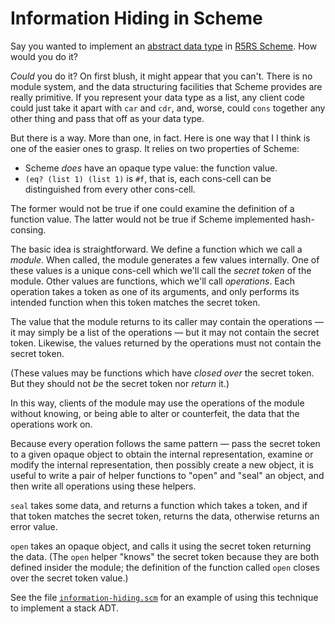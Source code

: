 Information Hiding in Scheme
============================

Say you wanted to implement an [abstract data type][] in [R5RS Scheme][].
How would you do it?

_Could_ you do it?  On first blush, it might appear that you can't.
There is no module system, and the data structuring facilities that
Scheme provides are really primitive.  If you represent your data type
as a list, any client code could just take it apart with `car` and `cdr`,
and, worse, could `cons` together any other thing and pass that off
as your data type.

But there is a way.  More than one, in fact.  Here is one way that I
I think is one of the easier ones to grasp.  It relies on two properties
of Scheme:

*   Scheme _does_ have an opaque type value: the function value.
*   `(eq? (list 1) (list 1)` is `#f`, that is, each cons-cell can
    be distinguished from every other cons-cell.

The former would not be true if one could examine the definition of a
function value.  The latter would not be true if Scheme implemented
hash-consing.

The basic idea is straightforward.  We define a function which we call
a _module_.  When called, the module generates a few values internally.
One of these values is a unique cons-cell which we'll call the
_secret token_ of the module.  Other values are functions, which we'll
call _operations_.  Each operation takes a token as one of its arguments,
and only performs its intended function when this token matches the
secret token.

The value that the module returns to its caller may contain the
operations — it may simply be a list of the operations — but it may
not contain the secret token.  Likewise, the values returned by the
operations must not contain the secret token.

(These values may be functions which have _closed over_ the secret
token.  But they should not _be_ the secret token nor _return_ it.)

In this way, clients of the module may use the operations of the module
without knowing, or being able to alter or counterfeit, the data that
the operations work on.

Because every operation follows the same pattern — pass the secret
token to a given opaque object to obtain the internal representation,
examine or modify the internal representation, then possibly create
a new object, it is useful to write a pair of helper functions to
"open" and "seal" an object, and then write all operations using
these helpers.

`seal` takes some data, and returns a function which takes a token,
and if that token matches the secret token, returns the data,
otherwise returns an error value.

`open` takes an opaque object, and calls it using the secret token
returning the data.  (The `open` helper "knows" the secret token
because they are both defined insider the module; the definition
of the function called `open` closes over the secret token value.)

See the file [`information-hiding.scm`](information-hiding.scm) for
an example of using this technique to implement a stack ADT.

[abstract data type]: https://en.wikipedia.org/wiki/Abstract_data_type
[R5RS Scheme]: https://schemers.org/Documents/Standards/R5RS/
